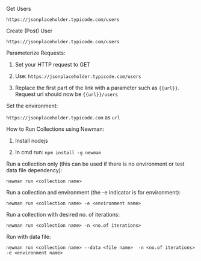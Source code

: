 Get Users

`https://jsonplaceholder.typicode.com/users`

Create (Post) User

`https://jsonplaceholder.typicode.com/users`

Parameterize Requests:

1. Set your HTTP request to GET

2. Use: `https://jsonplaceholder.typicode.com/users`

3. Replace the first part of the link with a parameter such as `{{url}}`. Request url should now be `{{url}}/users`

Set the environment:

`https://jsonplaceholder.typicode.com` as `url`

How to Run Collections using Newman:

1. Install nodejs

2. In cmd run: `npm install -g newman`

Run a collection only (this can be used if there is no environment or test data file dependency):

`newman run <collection name>`

Run a collection and environment (the -e indicator is for environment):

`newman run <collection name> -e <environment name>`

Run a collection with desired no. of iterations:

`newman run <collection name> -n <no.of iterations>`

Run with data file:

`newman run <collection name> --data <file name>  -n <no.of iterations> -e <environment name>`


















